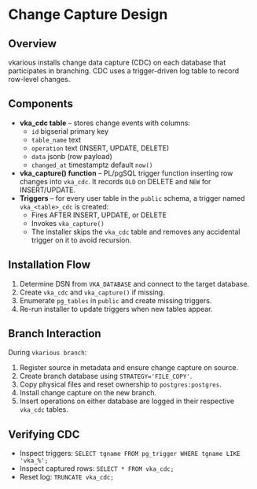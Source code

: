 # Change Capture Design

## Overview
vkarious installs change data capture (CDC) on each database that participates in branching. CDC uses a trigger-driven log table to record row-level changes.

## Components
- **vka_cdc table** – stores change events with columns:
  - `id` bigserial primary key
  - `table_name` text
  - `operation` text (INSERT, UPDATE, DELETE)
  - `data` jsonb (row payload)
  - `changed_at` timestamptz default `now()`
- **vka_capture() function** – PL/pgSQL trigger function inserting row changes into `vka_cdc`. It records `OLD` on DELETE and `NEW` for INSERT/UPDATE.
- **Triggers** – for every user table in the `public` schema, a trigger named `vka_<table>_cdc` is created:
  - Fires AFTER INSERT, UPDATE, or DELETE
  - Invokes `vka_capture()`
  - The installer skips the `vka_cdc` table and removes any accidental trigger on it to avoid recursion.

## Installation Flow
1. Determine DSN from `VKA_DATABASE` and connect to the target database.
2. Create `vka_cdc` and `vka_capture()` if missing.
3. Enumerate `pg_tables` in `public` and create missing triggers.
4. Re-run installer to update triggers when new tables appear.

## Branch Interaction
During `vkarious branch`:
1. Register source in metadata and ensure change capture on source.
2. Create branch database using `STRATEGY='FILE_COPY'`.
3. Copy physical files and reset ownership to `postgres:postgres`.
4. Install change capture on the new branch.
5. Insert operations on either database are logged in their respective `vka_cdc` tables.

## Verifying CDC
- Inspect triggers: `SELECT tgname FROM pg_trigger WHERE tgname LIKE 'vka_%';`
- Inspect captured rows: `SELECT * FROM vka_cdc;`
- Reset log: `TRUNCATE vka_cdc;`
